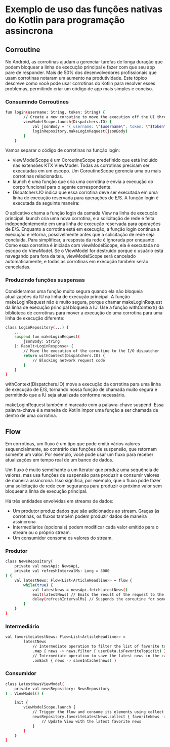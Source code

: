 # Exemplo de uso das funções nativas do Kotlin para programação assincrona
## Corroutine
No Android, as corrotinas ajudam a gerenciar tarefas de longa duração que podem bloquear a linha de execução principal e fazer com que seu app pare de responder. Mais de 50% dos desenvolvedores profissionais que usam corrotinas notaram um aumento na produtividade. Este tópico descreve como você pode usar corrotinas do Kotlin para resolver esses problemas, permitindo criar um código de app mais simples e conciso.

### Consumindo Corroutines
```sh
fun login(username: String, token: String) {
        // Create a new coroutine to move the execution off the UI thread
        viewModelScope.launch(Dispatchers.IO) {
            val jsonBody = "{ username: \"$username\", token: \"$token\"}"
            loginRepository.makeLoginRequest(jsonBody)
        }
    }
```
Vamos separar o código de corrotinas na função login:

- viewModelScope é um CoroutineScope predefinido que está incluído nas extensões KTX ViewModel. Todas as corrotinas precisam ser executadas em um escopo. Um CoroutineScope gerencia uma ou mais corrotinas relacionadas.
- launch é uma função que cria uma corrotina e envia a execução do corpo funcional para o agente correspondente.
- Dispatchers.IO indica que essa corrotina deve ser executada em uma linha de execução reservada para operações de E/S.
A função login é executada da seguinte maneira:

O aplicativo chama a função login da camada View na linha de execução principal.
launch cria uma nova corrotina, e a solicitação de rede é feita independentemente em uma linha de execução reservada para operações de E/S.
Enquanto a corrotina está em execução, a função login continua a execução e retorna, possivelmente antes que a solicitação de rede seja concluída. Para simplificar, a resposta da rede é ignorada por enquanto.
Como essa corrotina é iniciada com viewModelScope, ela é executada no escopo do ViewModel. Se o ViewModel for destruído porque o usuário está navegando para fora da tela, viewModelScope será cancelado automaticamente, e todas as corrotinas em execução também serão canceladas.

### Produzindo funções suspensas 
Consideramos uma função muito segura quando ela não bloqueia atualizações da IU na linha de execução principal. A função makeLoginRequest não é muito segura, porque chamar makeLoginRequest da linha de execução principal bloqueia a IU. Use a função withContext() da biblioteca de corrotinas para mover a execução de uma corrotina para uma linha de execução diferente:
```sh
class LoginRepository(...) {
    ...
    suspend fun makeLoginRequest(
        jsonBody: String
    ): Result<LoginResponse> {
        // Move the execution of the coroutine to the I/O dispatcher
        return withContext(Dispatchers.IO) {
            // Blocking network request code
        }
    }
}
```
withContext(Dispatchers.IO) move a execução da corrotina para uma linha de execução de E/S, tornando nossa função de chamada muito segura e permitindo que a IU seja atualizada conforme necessário.

makeLoginRequest também é marcado com a palavra-chave suspend. Essa palavra-chave é a maneira do Kotlin impor uma função a ser chamada de dentro de uma corrotina.

## Flow
Em corrotinas, um fluxo é um tipo que pode emitir vários valores sequencialmente, ao contrário das funções de suspensão, que retornam somente um valor. Por exemplo, você pode usar um fluxo para receber atualizações em tempo real de um banco de dados.

Um fluxo é muito semelhante a um Iterator que produz uma sequência de valores, mas usa funções de suspensão para produzir e consumir valores de maneira assíncrona. Isso significa, por exemplo, que o fluxo pode fazer uma solicitação de rede com segurança para produzir o próximo valor sem bloquear a linha de execução principal.

Há três entidades envolvidas em streams de dados:
- Um produtor produz dados que são adicionados ao stream. Graças às corrotinas, os fluxos também podem produzir dados de maneira assíncrona.
- Intermediários (opcionais) podem modificar cada valor emitido para o stream ou o próprio stream.
- Um consumidor consome os valores do stream.

### Produtor
```sh
class NewsRepository(
    private val newsApi: NewsApi,
    private val refreshIntervalMs: Long = 5000
) {
    val latestNews: Flow<List<ArticleHeadline>> = flow {
        while(true) {
            val latestNews = newsApi.fetchLatestNews()
            emit(latestNews) // Emits the result of the request to the flow
            delay(refreshIntervalMs) // Suspends the coroutine for some time
        }
    }
}
```

### Intermediário
```sh
val favoriteLatestNews: Flow<List<ArticleHeadline>> =
        latestNews
            // Intermediate operation to filter the list of favorite topics
            .map { news -> news.filter { userData.isFavoriteTopic(it) } }
            // Intermediate operation to save the latest news in the cache
            .onEach { news -> saveInCache(news) }
```

### Consumidor
```sh
class LatestNewsViewModel(
    private val newsRepository: NewsRepository
) : ViewModel() {

    init {
        viewModelScope.launch {
            // Trigger the flow and consume its elements using collect
            newsRepository.favoriteLatestNews.collect { favoriteNews ->
                // Update View with the latest favorite news
            }
        }
    }
}
```